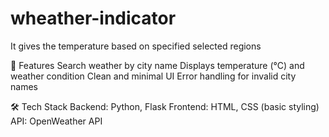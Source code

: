 # wheather-indicator
It gives the temperature based on specified selected regions 

🚀 Features
Search weather by city name
Displays temperature (°C) and weather condition
Clean and minimal UI
Error handling for invalid city names

🛠 Tech Stack
Backend: Python, Flask
Frontend: HTML, CSS (basic styling)
API: OpenWeather API
